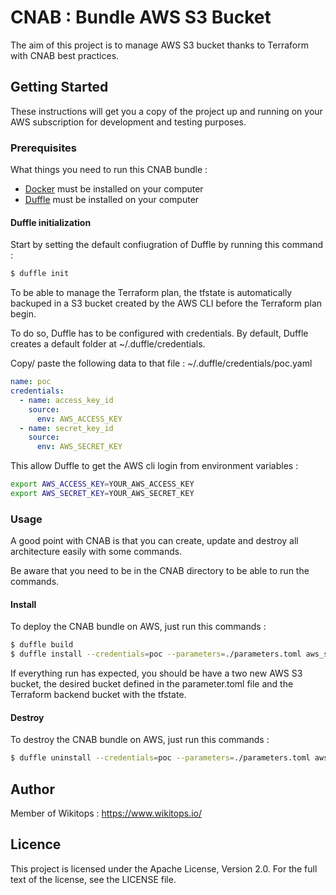 # CNAB : Bundle AWS S3 Bucket

The aim of this project is to manage AWS S3 bucket thanks to Terraform with CNAB best practices.

## Getting Started

These instructions will get you a copy of the project up and running on your AWS subscription for development and testing purposes.

### Prerequisites

What things you need to run this CNAB bundle :

*   [Docker](https://docs.docker.com/install/linux/docker-ce/ubuntu/) must be installed on your computer
*   [Duffle](https://github.com/deislabs/duffle) must be installed on your computer

#### Duffle initialization

Start by setting the default confiugration of Duffle by running this command :

```bash
$ duffle init
```

To be able to manage the Terraform plan, the tfstate is automatically backuped in a S3 bucket created by the AWS CLI before the Terraform plan begin.

To do so, Duffle has to be configured with credentials. By default, Duffle creates a default folder at ~/.duffle/credentials.

Copy/ paste the following data to that file : ~/.duffle/credentials/poc.yaml

```yaml
name: poc
credentials:
  - name: access_key_id
    source:
      env: AWS_ACCESS_KEY
  - name: secret_key_id
    source:
      env: AWS_SECRET_KEY
```

This allow Duffle to get the AWS cli login from environment variables :

```bash
export AWS_ACCESS_KEY=YOUR_AWS_ACCESS_KEY
export AWS_SECRET_KEY=YOUR_AWS_SECRET_KEY
```

### Usage

A good point with CNAB is that you can create, update and destroy all architecture easily with some commands.

Be aware that you need to be in the CNAB directory to be able to run the commands.

#### Install

To deploy the CNAB bundle on AWS, just run this commands :

```bash
$ duffle build
$ duffle install --credentials=poc --parameters=./parameters.toml aws_s3_bucket aws_s3_bucket:0.1.0
```

If everything run has expected, you should be have a two new AWS S3 bucket, the desired bucket defined in the parameter.toml file and  the Terraform backend bucket with the tfstate.

#### Destroy

To destroy the CNAB bundle on AWS, just run this commands :

```bash
$ duffle uninstall --credentials=poc --parameters=./parameters.toml aws_s3_bucket
```

## Author

Member of Wikitops : https://www.wikitops.io/

## Licence

This project is licensed under the Apache License, Version 2.0. For the full text of the license, see the LICENSE file.

